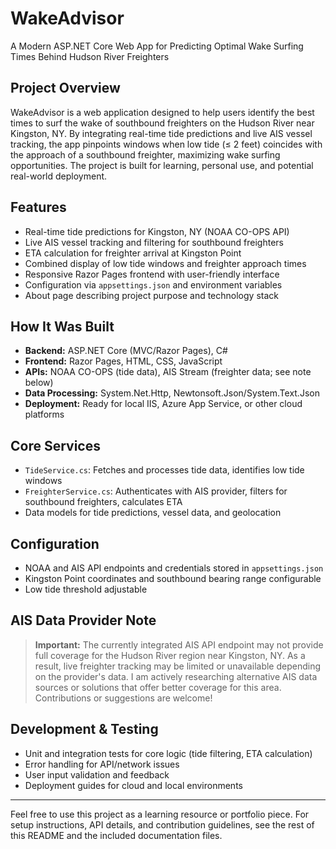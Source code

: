 # WakeAdvisor

A Modern ASP.NET Core Web App for Predicting Optimal Wake Surfing Times Behind Hudson River Freighters

## Project Overview

WakeAdvisor is a web application designed to help users identify the best times to surf the wake of southbound freighters on the Hudson River near Kingston, NY. By integrating real-time tide predictions and live AIS vessel tracking, the app pinpoints windows when low tide (≤ 2 feet) coincides with the approach of a southbound freighter, maximizing wake surfing opportunities. The project is built for learning, personal use, and potential real-world deployment.

## Features

- Real-time tide predictions for Kingston, NY (NOAA CO-OPS API)
- Live AIS vessel tracking and filtering for southbound freighters
- ETA calculation for freighter arrival at Kingston Point
- Combined display of low tide windows and freighter approach times
- Responsive Razor Pages frontend with user-friendly interface
- Configuration via `appsettings.json` and environment variables
- About page describing project purpose and technology stack

## How It Was Built

- **Backend:** ASP.NET Core (MVC/Razor Pages), C#
- **Frontend:** Razor Pages, HTML, CSS, JavaScript
- **APIs:** NOAA CO-OPS (tide data), AIS Stream (freighter data; see note below)
- **Data Processing:** System.Net.Http, Newtonsoft.Json/System.Text.Json
- **Deployment:** Ready for local IIS, Azure App Service, or other cloud platforms

## Core Services

- `TideService.cs`: Fetches and processes tide data, identifies low tide windows
- `FreighterService.cs`: Authenticates with AIS provider, filters for southbound freighters, calculates ETA
- Data models for tide predictions, vessel data, and geolocation

## Configuration

- NOAA and AIS API endpoints and credentials stored in `appsettings.json`
- Kingston Point coordinates and southbound bearing range configurable
- Low tide threshold adjustable

## AIS Data Provider Note

> **Important:** The currently integrated AIS API endpoint may not provide full coverage for the Hudson River region near Kingston, NY. As a result, live freighter tracking may be limited or unavailable depending on the provider's data. I am actively researching alternative AIS data sources or solutions that offer better coverage for this area. Contributions or suggestions are welcome!

## Development & Testing

- Unit and integration tests for core logic (tide filtering, ETA calculation)
- Error handling for API/network issues
- User input validation and feedback
- Deployment guides for cloud and local environments

---

Feel free to use this project as a learning resource or portfolio piece. For setup instructions, API details, and contribution guidelines, see the rest of this README and the included documentation files.
